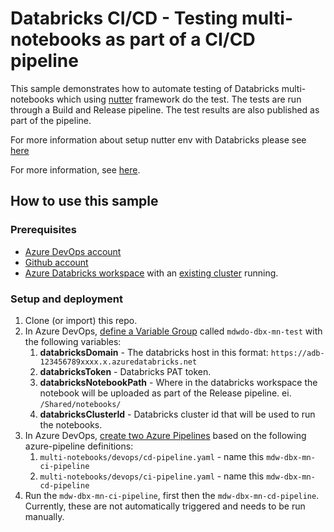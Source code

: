 # Databricks CI/CD - Testing multi-notebooks as part of a CI/CD pipeline

This sample demonstrates how to automate testing of Databricks multi-notebooks which using [nutter](https://github.com/microsoft/nutter) framework do the test. The tests are run through a Build and Release pipeline. The test results are also published as part of the pipeline.

For more information about setup nutter env with Databricks please see [here](https://github.com/microsoft/nutter)

For more information, see [here](https://docs.microsoft.com/en-us/azure/databricks/dev-tools/ci-cd/ci-cd-azure-devops#run-integration-tests-from-an-azure-databricks-notebook).

## How to use this sample

### Prerequisites

- [Azure DevOps account](https://azure.microsoft.com/en-au/services/devops/)
- [Github account](https://github.com/)
- [Azure Databricks workspace](https://azure.microsoft.com/en-au/services/databricks/) with an [existing cluster](https://docs.microsoft.com/en-us/azure/databricks/clusters/create) running.

### Setup and deployment

1. Clone (or import) this repo.
1. In Azure DevOps, [define a Variable Group](https://docs.microsoft.com/en-us/azure/devops/pipelines/library/variable-groups?view=azure-devops&tabs=yaml) called `mdwdo-dbx-mn-test` with the following variables:
    1. **databricksDomain** - The databricks host in this format: `https://adb-123456789xxxx.x.azuredatabricks.net`
    1. **databricksToken** - Databricks PAT token.
    1. **databricksNotebookPath** - Where in the databricks workspace the notebook will be uploaded as part of the Release pipeline. ei. `/Shared/notebooks/`
    1. **databricksClusterId** - Databricks cluster id that will be used to run the notebooks.
1. In Azure DevOps, [create two Azure Pipelines](https://docs.microsoft.com/en-us/azure/devops/pipelines/create-first-pipeline?view=azure-devops&tabs=java%2Ctfs-2018-2%2Cbrowser) based on the following azure-pipeline definitions:
    1. `multi-notebooks/devops/cd-pipeline.yaml` - name this `mdw-dbx-mn-ci-pipeline`
    1. `multi-notebooks/devops/ci-pipeline.yaml` - name this `mdw-dbx-mn-cd-pipeline`
1. Run the `mdw-dbx-mn-ci-pipeline`, first then the `mdw-dbx-mn-cd-pipeline`. Currently, these are not automatically triggered and needs to be run manually.
